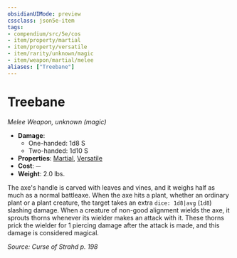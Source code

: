 ```yaml
---
obsidianUIMode: preview
cssclass: json5e-item
tags:
- compendium/src/5e/cos
- item/property/martial
- item/property/versatile
- item/rarity/unknown/magic
- item/weapon/martial/melee
aliases: ["Treebane"]
---
```

# Treebane
*Melee Weapon, unknown (magic)*  

- **Damage**:
  - One-handed: 1d8 S
  - Two-handed: 1d10 S
- **Properties**: [Martial](compendium/rules/item-properties.md#Martial), [Versatile](compendium/rules/item-properties.md#Versatile)
- **Cost**: ⏤
- **Weight**: 2.0 lbs.

The axe's handle is carved with leaves and vines, and it weighs half as much as a normal battleaxe. When the axe hits a plant, whether an ordinary plant or a plant creature, the target takes an extra `dice: 1d8|avg` (`1d8`) slashing damage. When a creature of non-good alignment wields the axe, it sprouts thorns whenever its wielder makes an attack with it. These thorns prick the wielder for 1 piercing damage after the attack is made, and this damage is considered magical.

*Source: Curse of Strahd p. 198*
